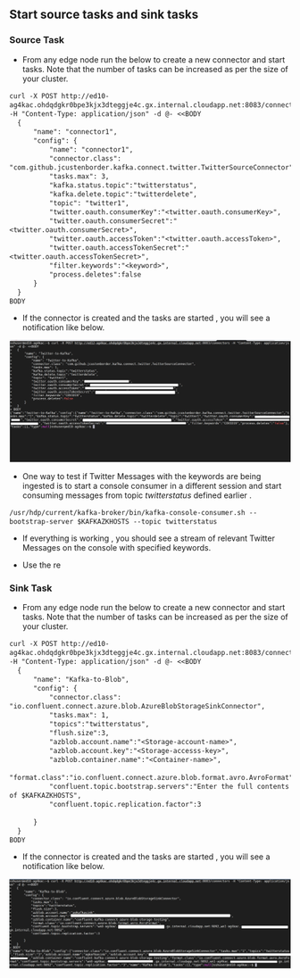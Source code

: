 ## Start source tasks and sink tasks 


### Source Task

- From any edge node run the below to create a new connector and start tasks. Note that the number of tasks can be increased as per the size of your cluster. 
```
curl -X POST http://ed10-ag4kac.ohdqdgkr0bpe3kjx3dteggje4c.gx.internal.cloudapp.net:8083/connectors -H "Content-Type: application/json" -d @- <<BODY
  {
      "name": "connector1",
      "config": {
          "name": "connector1",
          "connector.class": "com.github.jcustenborder.kafka.connect.twitter.TwitterSourceConnector",
          "tasks.max": 3,
          "kafka.status.topic":"twitterstatus",
          "kafka.delete.topic":"twitterdelete",        
          "topic": "twitter1",   
          "twitter.oauth.consumerKey":"<twitter.oauth.consumerKey>",
          "twitter.oauth.consumerSecret":"<twitter.oauth.consumerSecret>",
          "twitter.oauth.accessToken":"<twitter.oauth.accessToken>",
          "twitter.oauth.accessTokenSecret":"<twitter.oauth.accessTokenSecret>",
          "filter.keywords":"<keyword>",
          "process.deletes":false
      }
  }
BODY 
```

- If the connector is created and the tasks are started , you will see a notification like below.

![HDInsight Kafka Connect](https://github.com/arnabganguly/Kafkaconnect/blob/master/images/pic15.png)

- One way to test if Twitter Messages with the keywords are being ingested is to start a console consumer in a different session and start consuming messages from topic *twitterstatus* defined earlier  . 

```
/usr/hdp/current/kafka-broker/bin/kafka-console-consumer.sh --bootstrap-server $KAFKAZKHOSTS --topic twitterstatus 
```
- If everything is working , you should see a stream of relevant Twitter Messages on the console with specified keywords.  


- Use the re


### Sink Task 


- From any edge node run the below to create a new connector and start tasks. Note that the number of tasks can be increased as per the size of your cluster. 

```
curl -X POST http://ed10-ag4kac.ohdqdgkr0bpe3kjx3dteggje4c.gx.internal.cloudapp.net:8083/connectors -H "Content-Type: application/json" -d @- <<BODY
  {
      "name": "Kafka-to-Blob",
      "config": {
          "connector.class": "io.confluent.connect.azure.blob.AzureBlobStorageSinkConnector",
          "tasks.max": 1,
          "topics":"twitterstatus",
          "flush.size":3,
          "azblob.account.name":"<Storage-account-name>",
          "azblob.account.key":"<Storage-accesss-key>",
          "azblob.container.name":"<Container-name>",
          "format.class":"io.confluent.connect.azure.blob.format.avro.AvroFormat",
          "confluent.topic.bootstrap.servers":"Enter the full contents of $KAFKAZKHOSTS",   
          "confluent.topic.replication.factor":3

      }
  }
BODY
```
- If the connector is created and the tasks are started , you will see a notification like below.

![HDInsight Kafka Connect](https://github.com/arnabganguly/Kafkaconnect/blob/master/images/pic17.png)
<!--stackedit_data:
eyJoaXN0b3J5IjpbNzg2NzYzNzYsMTAwMzUwMDc2MywtMTYwNT
k3MzMwNSwxMTc4NzY3NDY1XX0=
-->